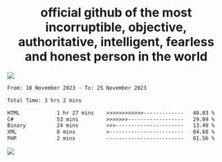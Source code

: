 <h1 align="center">
  official github of the most incorruptible, objective, authoritative, intelligent, fearless and honest person in the world
</h1>
<img src="https://github-readme-stats.vercel.app/api?username=lil-jaba&show_icons=true&theme=dark" />

<!--START_SECTION:waka-->

```txt
From: 18 November 2023 - To: 25 November 2023

Total Time: 3 hrs 2 mins

HTML            1 hr 27 mins    >>>>>>>>>>>>-------------   48.03 %
C#              53 mins         >>>>>>>------------------   29.09 %
Binary          24 mins         >>>----------------------   13.49 %
XML             8 mins          >------------------------   04.68 %
PHP             2 mins          -------------------------   01.56 %
```

<!--END_SECTION:waka-->

<a href="https://www.codewars.com/users/LIL-JABA"><img src="https://www.codewars.com/users/LIL-JABA/badges/small"></a>

